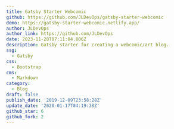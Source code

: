 ```yaml
---
title: Gatsby Starter Webcomic
github: https://github.com/JLDevOps/gatsby-starter-webcomic
demo: https://gatsby-starter-webcomic.netlify.app/
author: JLDevOps
author_link: https://github.com/JLDevOps
date: 2023-11-28T07:11:04.806Z
description: Gatsby starter for creating a webcomic/art blog.
ssg:
  - Gatsby
css:
  - Bootstrap
cms:
  - Markdown
category:
  - Blog
draft: false
publish_date: '2019-12-09T23:58:28Z'
update_date: '2020-01-17T04:19:38Z'
github_star: 6
github_fork: 2
---
```

